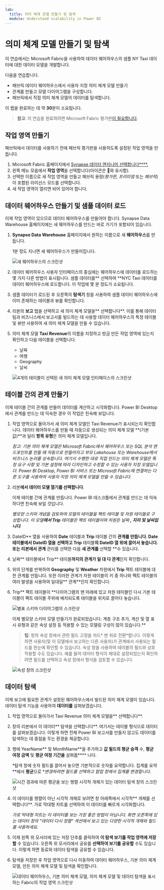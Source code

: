 ```yaml
---
lab:
  title: 의미 체계 모델 만들기 및 탐색
  module: Understand scalability in Power BI
---
```


# 의미 체계 모델 만들기 및 탐색

이 연습에서는 Microsoft Fabric을 사용하여 데이터 웨어하우스의 샘플 NY Taxi 데이터에 대한 데이터 모델을 개발합니다.

다음을 연습합니다.

- 패브릭 데이터 웨어하우스에서 사용자 지정 의미 체계 모델 만들기
- 관계를 만들고 모델 다이어그램을 구성합니다.
- 패브릭에서 직접 의미 체계 모델의 데이터를 탐색합니다.

이 랩을 완료하는 데 약 **30**분이 소요됩니다.

> **참고**: 이 연습을 완료하려면 Microsoft Fabric 평가판[이 필요합니다](https://learn.microsoft.com/fabric/get-started/fabric-trial).

## 작업 영역 만들기

패브릭에서 데이터를 사용하기 전에 패브릭 평가판을 사용하도록 설정된 작업 영역을 만듭니다.

1. Microsoft Fabric 홈페이지에서 [Synapse 데이터 엔지니어 선택합니다****.](https://app.fabric.microsoft.com)
1. 왼쪽 메뉴 모음에서 **작업 영역**을 선택합니다(아이콘은 와 유사함).
1. 선택한 이름으로 새 작업 영역을 만들고 패브릭 용량(*평가판*, *프리미엄* 또는 *패브릭*)이 포함된 라이선스 모드를 선택합니다.
1. 새 작업 영역이 열리면 비어 있어야 합니다.

## 데이터 웨어하우스 만들기 및 샘플 데이터 로드

이제 작업 영역이 있으므로 데이터 웨어하우스를 만들어야 합니다. Synapse Data Warehouse 홈페이지에는 새 웨어하우스를 만드는 바로 가기가 포함되어 있습니다.

1. **Synapse Data Warehouse** 홈페이지에서 원하는 이름으로 새 **웨어하우스**를 만듭니다.

    1분 정도 지나면 새 웨어하우스가 만들어집니다.
    
    ![새 웨어하우스의 스크린샷](./Images/new-data-warehouse2.png)

1. 데이터 웨어하우스 사용자 인터페이스의 중심에는 웨어하우스에 데이터를 로드하는 몇 가지 다른 방법이 표시됩니다. 샘플 데이터를** 선택하여 **NYC Taxi 데이터를 데이터 웨어하우스에 로드합니다. 이 작업에 몇 분 정도가 소요됩니다.

1. 샘플 데이터가 로드된 후 오른쪽의 **탐색기** 창을 사용하여 샘플 데이터 웨어하우스에 이미 존재하는 테이블과 뷰를 확인합니다.

1. 리본의 **보고** 탭을 선택하고 새 의미 체계 모델을** 선택합니다**. 이를 통해 데이터 팀과 비즈니스에서 보고서를 빌드하는 데 사용할 데이터 웨어하우스의 특정 테이블 및 뷰만 사용하여 새 의미 체계 모델을 만들 수 있습니다.

1. 의미 체계 모델 **Taxi Revenue**의 이름을 지정하고 방금 만든 작업 영역에 있는지 확인하고 다음 테이블을 선택합니다.
   - 날짜
   - 여행
   - Geography
   - 날씨
     
   ![4개의 테이블이 선택된 새 의미 체계 모델 인터페이스의 스크린샷](./Images/new-semantic-model.png)
     
## 테이블 간의 관계 만들기

이제 테이블 간의 관계를 만들어 데이터를 계산하고 시각화합니다. Power BI Desktop에서 관계를 만드는 데 익숙한 경우 이 작업은 친숙해 보입니다.

1. 작업 영역으로 돌아가서 새 의미 체계 모델인 Taxi Revenue가 표시되는지 확인합니다. 데이터 웨어하우스를 만들 때 자동으로 생성되는 의미 체계 모델 **(기본값)**과 달리 **항목 유형**은 의미 체계 모델입니다.

     *참고: 기본 의미 체계 모델은 Microsoft Fabric에서 웨어하우스 또는 SQL 분석 엔드포인트를 만들 때 자동으로 만들어지고 부모 Lakehouse 또는 Warehouse에서 비즈니스 논리를 상속합니다. 여기서 수행한 대로 직접 만드는 의미 체계 모델은 특정 요구 사항 및 기본 설정에 따라 디자인하고 수정할 수 있는 사용자 지정 모델입니다. Power BI Desktop, Power BI 서비스 또는 Microsoft Fabric에 연결하는 다른 도구를 사용하여 사용자 지정 의미 체계 모델을 만들 수 있습니다.*

1. 리본**에서 데이터 모델 열기를 선택합니다**.
   
    이제 테이블 간에 관계를 만듭니다. Power BI 데스크톱에서 관계를 만드는 데 익숙하다면 친숙해 보일 것입니다.

    *별모양 스키마 개념을 검토하여 모델의 테이블을 팩트 테이블 및 차원 테이블로 구성합니다. 이 모델**에서 Trip** 테이블은 팩트 테이블이며 차원은 날짜 **, **지리** 및 **날씨**입니다**.*

1. DateID** 열을 사용하여 **Date** 테이블과 **Trip** 테이블 간의 **관계를 만듭니다. **Date** 테이블에서 DateID 열을** **선택하고 Trip** 테이블**의 DateID 열 위에 끌어서 놓습니다. 또는 리본에서 관계** 관리를 선택한 다음 **새 관계를** 선택할 **수 있습니다.

1. 날짜** 테이블에서 Trip** 테이블**까지의 관계가 **일 대 다** 관계**인지 확인합니다.

1. 위의 단계를 반복하여 **Geography** 및 **Weather** 차원에서 **Trip** 팩트 테이블에 대한 관계를 만듭니다. 또한 이러한 관계가 차원 테이블의 키 중 하나와 팩트 테이블의 여러 발생을 사용하여 일대일** 관계**인지 확인합니다. 

1. Trip** 팩트 테이블이 **다이어그램의 맨 아래에 있고 차원 테이블인 다시 기본 테이블이 팩트 테이블 주위에 배치되도록 테이블을 위치로 끌어다 놓습니다.

    ![별표 스키마 다이어그램의 스크린샷](./Images/star-schema-diagram.png)

    이제 별모양 스키마 모델 만들기가 완료되었습니다. 계층 구조 추가, 계산 및 열 표시 유형과 같은 속성 설정 등 적용할 수 있는 모델링 구성이 많이 있습니다.**

    > **팁**: 창의 속성 창에서 관련 필드 고정을 카드* 맨 위로 전환*합니다. 이렇게 하면 사용자(및 이 모델에서 보고하는 다른 사용자)가 관계에서 사용되는 필드를 한눈에 확인할 수 있습니다. 속성 창을 사용하여 테이블의 필드와 상호 작용할 수도 있습니다. 예를 들어 데이터 형식이 제대로 설정되었는지 확인하려면 필드를 선택하고 속성 창에서 형식을 검토할 수 있습니다.

     ![속성 창의 스크린샷](./Images/properties-pane.png)

## 데이터 탐색

이제 보고에 필요한 관계가 설정된 웨어하우스에서 빌드된 의미 체계 모델이 있습니다. 데이터 탐색 기능을 사용하여 **데이터를** 살펴보겠습니다.

1. 작업 영역으로 돌아가서 Taxi Revenue 의미 체계 모델을** 선택합니다**.

1. 창의 리본에서 이 데이터** 탐색을 선택합니다**. 여기서는 테이블 형식으로 데이터를 살펴보겠습니다. 이렇게 하면 전체 Power BI 보고서를 만들지 않고도 데이터를 탐색하는 데 중점을 두는 환경을 제공합니다.

1. 행에 YearName** 및 MonthName**을 추가하고 **값 필드의 평균 승객** 수, **평균 여정 금액** 및 **평균 여정 기간을** 살펴봅**** 니다.

    *탐색 창에 숫자 필드를 끌어서 놓으면 기본적으로 숫자를 요약합니다. 집계를 요약**에서 **평균**으로 **변경하려면 필드를 선택하고 팝업 창에서 집계를 변경합니다.*

    ![시간 경과에 따른 평균을 보는 행렬 시각적 개체가 있는 데이터 탐색 창의 스크린샷](./Images/explore-data-fabric.png)

1. 이 데이터를 행렬이 아닌 시각적 개체로 보려면 창 아래쪽에서 시각적** 개체를 선택합니다**. 가로 막대형 차트를 선택하여 이 데이터를 빠르게 시각화합니다.

   *가로 막대형 차트는 이 데이터를 보는 가장 좋은 방법이 아닙니다. 화면 오른쪽에 있는 데이터 창의 "데이터 다시 정렬" 섹션에서 보고 있는 다양한 시각적 개체와 필드를 사용하세요.*

1. 이제 왼쪽 위 모서리에 있는 저장 단추를 클릭하여 **이 탐색 보기를 작업 영역에 저장할** 수 있습니다. 오른쪽 위 모서리에서 공유를 **선택하여 **보기를 공유할**** 수도 있습니다. 이렇게 하면 동료와 데이터 탐색을 공유할 수 있습니다.

1. 탐색을 저장한 후 작업 영역으로 다시 이동하여 데이터 웨어하우스, 기본 의미 체계 모델, 만든 의미 체계 모델 및 탐색을 확인합니다.

    ![데이터 웨어하우스, 기본 의미 체계 모델, 의미 체계 모델 및 데이터 탐색을 표시하는 Fabric의 작업 영역 스크린샷](./Images/semantic-model-workspace.png)

